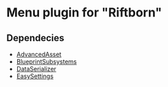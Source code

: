 # Menu plugin for "Riftborn"

## Dependecies
- [AdvancedAsset](https://github.com/ArtemIyX/AdvancedAssetUnreal)
- [BlueprintSubsystems](https://github.com/ArtemIyX/BlueprintSubsystemsUnreal)
- [DataSerializer](https://github.com/ArtemIyX/DataSerializerUnreal)
- [EasySettings](https://github.com/ArtemIyX/EasySettingsUnreal)
